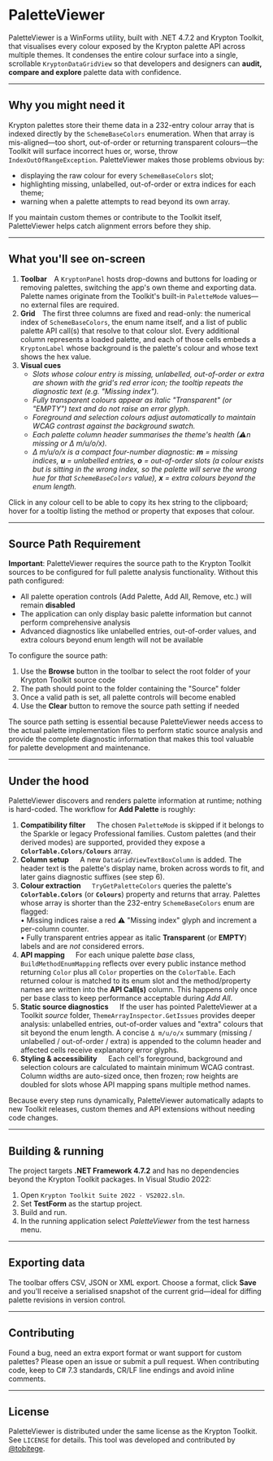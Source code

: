 # PaletteViewer

PaletteViewer is a WinForms utility, built with .NET 4.7.2 and Krypton Toolkit, that visualises every colour exposed by the Krypton palette API across multiple themes. It condenses the entire colour surface into a single, scrollable `KryptonDataGridView` so that developers and designers can **audit, compare and explore** palette data with confidence.

---

## Why you might need it

Krypton palettes store their theme data in a 232-entry colour array that is indexed directly by the `SchemeBaseColors` enumeration. When that array is mis-aligned—too short, out-of-order or returning transparent colours—the Toolkit will surface incorrect hues or, worse, throw `IndexOutOfRangeException`. PaletteViewer makes those problems obvious by:

* displaying the raw colour for every `SchemeBaseColors` slot;
* highlighting missing, unlabelled, out-of-order or extra indices for each theme;
* warning when a palette attempts to read beyond its own array.

If you maintain custom themes or contribute to the Toolkit itself, PaletteViewer helps catch alignment errors before they ship.

---

## What you'll see on-screen

1. **Toolbar** A `KryptonPanel` hosts drop-downs and buttons for loading or removing palettes, switching the app's own theme and exporting data. Palette names originate from the Toolkit's built-in `PaletteMode` values—no external files are required.
2. **Grid** The first three columns are fixed and read-only: the numerical index of `SchemeBaseColors`, the enum name itself, and a list of public palette API call(s) that resolve to that colour slot. Every additional column represents a loaded palette, and each of those cells embeds a `KryptonLabel` whose background is the palette's colour and whose text shows the hex value.
3. **Visual cues**
   * *Slots whose colour entry is missing, unlabelled, out-of-order or extra are shown with the grid's red error icon; the tooltip repeats the diagnostic text (e.g. "Missing index").*
   * *Fully transparent colours appear as italic "Transparent" (or "EMPTY") text and do not raise an error glyph.*
   * *Foreground and selection colours adjust automatically to maintain WCAG contrast against the background swatch.*
   * *Each palette column header summarises the theme's health (⚠n missing or Δ m/u/o/x).*
   * *Δ m/u/o/x is a compact four-number diagnostic: **m** = missing indices, **u** = unlabelled entries, **o** = out-of-order slots (a colour exists but is sitting in the wrong index, so the palette will serve the wrong hue for that `SchemeBaseColors` value), **x** = extra colours beyond the enum length.*

Click in any colour cell to be able to copy its hex string to the clipboard; hover for a tooltip listing the method or property that exposes that colour.

---

## Source Path Requirement

**Important**: PaletteViewer requires the source path to the Krypton Toolkit sources to be configured for full palette analysis functionality. Without this path configured:

* All palette operation controls (Add Palette, Add All, Remove, etc.) will remain **disabled**
* The application can only display basic palette information but cannot perform comprehensive analysis
* Advanced diagnostics like unlabelled entries, out-of-order values, and extra colours beyond enum length will not be available

To configure the source path:
1. Use the **Browse** button in the toolbar to select the root folder of your Krypton Toolkit source code
2. The path should point to the folder containing the "Source" folder
3. Once a valid path is set, all palette controls will become enabled
4. Use the **Clear** button to remove the source path setting if needed

The source path setting is essential because PaletteViewer needs access to the actual palette implementation files to perform static source analysis and provide the complete diagnostic information that makes this tool valuable for palette development and maintenance.

---

## Under the hood

PaletteViewer discovers and renders palette information at runtime; nothing is hard-coded.  The workflow for **Add Palette** is roughly:

1. **Compatibility filter**   The chosen `PaletteMode` is skipped if it belongs to the Sparkle or legacy Professional families.  Custom palettes (and their derived modes) are supported, provided they expose a **`ColorTable.Colors/Colours`** array.
2. **Column setup**   A new `DataGridViewTextBoxColumn` is added.  The header text is the palette's display name, broken across words to fit, and later gains diagnostic suffixes (see step 6).
3. **Colour extraction**   `TryGetPaletteColors` queries the palette's **`ColorTable.Colors`** (or **`Colours`**) property and returns that array.  Palettes whose array is shorter than the 232-entry `SchemeBaseColors` enum are flagged:<br/>
   • Missing indices raise a red ⚠ "Missing index" glyph and increment a per-column counter.<br/>
   • Fully transparent entries appear as italic **Transparent** (or **EMPTY**) labels and are *not* considered errors.
4. **API mapping**   For each unique palette *base* class, `BuildMethodEnumMapping` reflects over every public instance method returning `Color` plus all `Color` properties on the `ColorTable`.  Each returned colour is matched to its enum slot and the method/property names are written into the **API Call(s)** column.  This happens only once per base class to keep performance acceptable during *Add All*.
5. **Static source diagnostics**   If the user has pointed PaletteViewer at a Toolkit *source* folder, `ThemeArrayInspector.GetIssues` provides deeper analysis: unlabelled entries, out-of-order values and "extra" colours that sit beyond the enum length.  A concise `Δ m/u/o/x` summary (missing / unlabelled / out-of-order / extra) is appended to the column header and affected cells receive explanatory error glyphs.
6. **Styling & accessibility**   Each cell's foreground, background and selection colours are calculated to maintain minimum WCAG contrast.  Column widths are auto-sized once, then frozen; row heights are doubled for slots whose API mapping spans multiple method names.

Because every step runs dynamically, PaletteViewer automatically adapts to new Toolkit releases, custom themes and API extensions without needing code changes.

---

## Building & running

The project targets **.NET Framework 4.7.2** and has no dependencies beyond the Krypton Toolkit packages. In Visual Studio 2022:

1. Open `Krypton Toolkit Suite 2022 - VS2022.sln`.
2. Set **TestForm** as the startup project.
3. Build and run.
4. In the running application select *PaletteViewer* from the test harness menu.

---

## Exporting data

The toolbar offers CSV, JSON or XML export. Choose a format, click **Save** and you'll receive a serialised snapshot of the current grid—ideal for diffing palette revisions in version control.

---

## Contributing

Found a bug, need an extra export format or want support for custom palettes? Please open an issue or submit a pull request. When contributing code, keep to C# 7.3 standards, CR/LF line endings and avoid inline comments.

---

## License

PaletteViewer is distributed under the same license as the Krypton Toolkit. See `LICENSE` for details.
This tool was developed and contributed by [@tobitege](https://github.com/tobitege).
